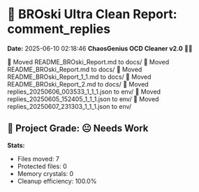# 🧹 BROski Ultra Clean Report: comment_replies
**Date:** 2025-06-10 02:18:46
**ChaosGenius OCD Cleaner v2.0** 🧠💜

📁 Moved README_BROski_Report.md to docs/
📁 Moved README_BROski_Report.md to docs/
📁 Moved README_BROski_Report_1_1.md to docs/
📁 Moved README_BROski_Report_2.md to docs/
📁 Moved replies_20250606_003533_1_1_1.json to env/
📁 Moved replies_20250605_152405_1_1_1.json to env/
📁 Moved replies_20250607_231303_1_1_1.json to env/

## 🧠 Project Grade: 😐 Needs Work
**Stats:**
- Files moved: 7
- Protected files: 0
- Memory crystals: 0
- Cleanup efficiency: 100.0%